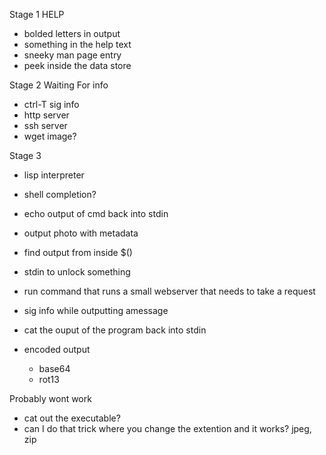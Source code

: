 

Stage 1 HELP
- bolded letters in output
- something in the help text
- sneeky man page entry
- peek inside the data store

Stage 2 Waiting For info
- ctrl-T sig info
- http server
- ssh server
- wget image?

Stage 3
- lisp interpreter

- shell completion?
- echo output of cmd back into stdin
- output photo with metadata
- find output from inside $()
- stdin to unlock something
- run command that runs a small webserver that needs to take a request
- sig info while outputting amessage
- cat the ouput of the program back into stdin
- encoded output
  - base64
  - rot13

Probably wont work
- cat out the executable?
- can I do that trick where you change the extention and it works? jpeg, zip
